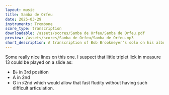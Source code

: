 ```yaml
---
layout: music
title: Samba de Orfeu
date: 2025-03-29
instruments: Trombone
score_type: transcription
downloadable: /assets/scores/Samba de Orfeu/Samba de Orfeu.pdf
preview: /assets/scores/Samba de Orfeu/Samba de Orfeu.mp3
short_description: A transcription of Bob Brookmeyer's solo on his album "Trombone Jazz Samba"
---
```


Some really nice lines on this one. I suspect that little triplet lick in measure 13 could be played on a slide as:
- B♭ in 3rd position
- A in 2nd
- G in ♯2nd
which would allow that fast fludity without having such difficult articulation.